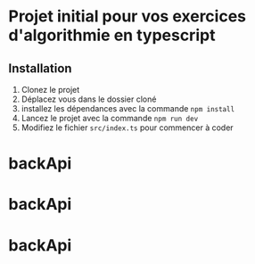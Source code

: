 # Projet initial pour vos exercices d'algorithmie en typescript

## Installation

1. Clonez le projet
2. Déplacez vous dans le dossier cloné
3. installez les dépendances avec la commande `npm install` 
4. Lancez le projet avec la commande `npm run dev`
5. Modifiez le fichier `src/index.ts` pour commencer à coder
# backApi
# backApi
# backApi
